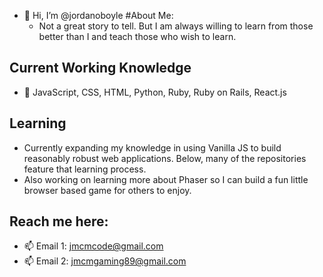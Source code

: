 - 👋 Hi, I’m @jordanoboyle
#About Me:
  - Not a great story to tell. But I am always willing to learn from those better than I and teach those who wish to learn.

## Current Working Knowledge
  - 🌱 JavaScript, CSS, HTML, Python, Ruby, Ruby on Rails, React.js
## Learning 
  - Currently expanding my knowledge in using Vanilla JS to build reasonably robust web applications. Below, many of the repositories feature that learning process.
  - Also working on learning more about Phaser so I can build a fun little browser based game for others to enjoy. 
## Reach me here:
  - 📫 Email 1: jmcmcode@gmail.com
  - 📫 Email 2: jmcmgaming89@gmail.com

<!---
joboyle89/joboyle89 is a ✨ special ✨ repository because its `README.md` (this file) appears on your GitHub profile.
You can click the Preview link to take a look at your changes.
--->
